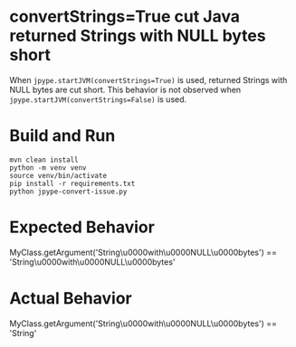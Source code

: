 # convertStrings=True cut Java returned Strings with NULL bytes short

When `jpype.startJVM(convertStrings=True)` is used, returned Strings with NULL bytes are cut short.
This behavior is not observed when `jpype.startJVM(convertStrings=False)` is used.

# Build and Run

```
mvn clean install
python -m venv venv
source venv/bin/activate
pip install -r requirements.txt
python jpype-convert-issue.py
```

# Expected Behavior

MyClass.getArgument('String\u0000with\u0000NULL\u0000bytes') == 'String\u0000with\u0000NULL\u0000bytes'

# Actual Behavior

MyClass.getArgument('String\u0000with\u0000NULL\u0000bytes') == 'String'

